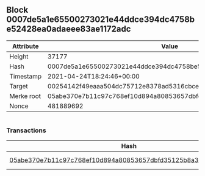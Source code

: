 ## Block 0007de5a1e65500273021e44ddce394dc4758be52428ea0adaeee83ae1172adc

Attribute | Value
--- | ---
Height | 37177
Hash | 0007de5a1e65500273021e44ddce394dc4758be52428ea0adaeee83ae1172adc
Timestamp | 2021-04-24T18:24:46+00:00
Target | 00254142f49eaaa504dc75712e8378ad5316cbcead634704b3734b6271167cc4
Merke root | 05abe370e7b11c97c768ef10d894a80853657dbfd35125b8a36f11df437352f8
Nonce | 481889692

```

```

### Transactions

Hash | Amount
--- | ---
[05abe370e7b11c97c768ef10d894a80853657dbfd35125b8a36f11df437352f8](05abe370e7b11c97c768ef10d894a80853657dbfd35125b8a36f11df437352f8.md) | 10.00000000 SKEPTI 
